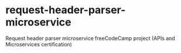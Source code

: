 # request-header-parser-microservice
Request header parser microservice freeCodeCamp project (APIs and Microservices certification)
